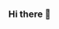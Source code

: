 ### Hi there 👋

<!--
**Pyrrosiaaa/pyrrosiaaa** is a ✨ _special_ ✨ repository because its `README.md` (this file) appears on your GitHub profile.

Here are some ideas to get you started:

- 🔭 I’m currently working on completing school
- 🌱 I’m currently learning CS & Theater!
- 👯 I’m looking to collaborate on Games!
- 🤔 I’m looking for help with Coding...
- 💬 Ask me about Theater & Overwatch!
- 📫 How to reach me: by luck?
- 😄 Pronouns: He/Him
- ⚡ Fun fact: arghargharghargh
-->
